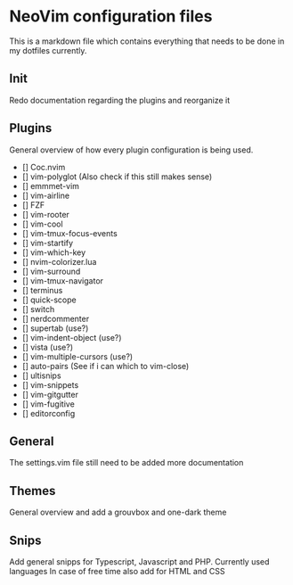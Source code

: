 # NeoVim configuration files

This is a markdown file which contains everything that needs to be done in my dotfiles currently.

## Init

Redo documentation regarding the plugins and reorganize it

## Plugins

General overview of how every plugin configuration is being used.
 - [] Coc.nvim
 - [] vim-polyglot (Also check if this still makes sense)
 - [] emmmet-vim
 - [] vim-airline
 - [] FZF
 - [] vim-rooter
 - [] vim-cool
 - [] vim-tmux-focus-events
 - [] vim-startify
 - [] vim-which-key
 - [] nvim-colorizer.lua
 - [] vim-surround
 - [] vim-tmux-navigator
 - [] terminus
 - [] quick-scope
 - [] switch
 - [] nerdcommenter
 - [] supertab (use?)
 - [] vim-indent-object (use?)
 - [] vista (use?)
 - [] vim-multiple-cursors (use?)
 - [] auto-pairs (See if i can which to vim-close)
 - [] ultisnips
 - [] vim-snippets
 - [] vim-gitgutter
 - [] vim-fugitive
 - [] editorconfig

## General

The settings.vim file still need to be added more documentation

## Themes

General overview and add a grouvbox and one-dark theme

## Snips

Add general snipps for Typescript, Javascript and PHP. Currently used languages
In case of free time also add for HTML and CSS
